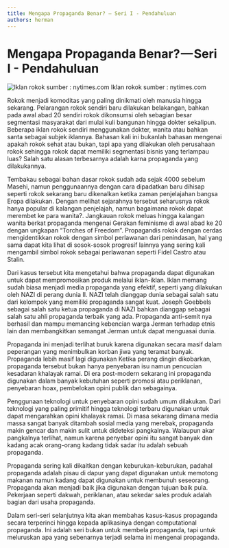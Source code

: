 ```yaml
---
title: Mengapa Propaganda Benar? — Seri I - Pendahuluan
authors: herman
---
```



# Mengapa Propaganda Benar? — Seri I - Pendahuluan
![Iklan rokok sumber : nytimes.com](https://miro.medium.com/v2/resize:fit:640/format:webp/1*VDj9wWx2P0QTOFKX6Md-7g.jpeg)
Iklan rokok sumber : nytimes.com

Rokok menjadi komoditas yang paling dinikmati oleh manusia hingga sekarang. Pelarangan rokok sendiri baru dilakukan belakangan, bahkan pada awal abad 20 sendiri rokok dikonsumsi oleh sebagian besar segmentasi masyarakat dari mulai kuli bangunan hingga dokter sekalipun. Beberapa iklan rokok sendiri menggunakan dokter, wanita atau bahkan santa sebagai subjek iklannya. Bahasan kali ini bukanlah bahasan mengenai apakah rokok sehat atau bukan, tapi apa yang dilakukan oleh perusahaan rokok sehingga rokok dapat memiliki segmentasi bisnis yang terlampau luas? Salah satu alasan terbesarnya adalah karna propaganda yang dilakukannya.

Tembakau sebagai bahan dasar rokok sudah ada sejak 4000 sebelum Masehi, namun penggunaannya dengan cara dipadatkan baru dihisap seperti rokok sekarang baru dikenalkan ketika zaman penjelajahan bangsa Eropa dilakukan. Dengan melihat sejarahnya tersebut seharusnya rokok hanya popular di kalangan penjelajah, namun bagaimana rokok dapat merembet ke para wanita?. Jangkauan rokok meluas hingga kalangan wanita berkat propaganda mengenai Gerakan feminisme di awal abad ke 20 dengan ungkapan “Torches of Freedom”. Propagandis rokok dengan cerdas mengidentikkan rokok dengan simbol perlawanan dari penindasan, hal yang sama dapat kita lihat di sosok-sosok progresif lainnya yang sering kali mengambil simbol rokok sebagai perlawanan seperti Fidel Castro atau Stalin.

Dari kasus tersebut kita mengetahui bahwa propaganda dapat digunakan untuk dapat mempromosikan produk melalui iklan-iklan. Iklan memang sudah biasa menjadi media propaganda yang efektif, seperti yang dilakukan oleh NAZI di perang dunia II. NAZI telah dianggap dunia sebagai salah satu dari kelompok yang memiliki propaganda sangat kuat. Joseph Goebbels sebagai salah satu ketua propaganda di NAZI bahkan dianggap sebagai salah satu ahli propaganda terbaik yang ada. Propaganda anti-semit nya berhasil dan mampu memancing kebencian warga Jerman terhadap etnis lain dan membangkitkan semangat Jerman untuk dapat menguasai dunia.

Propaganda ini menjadi terlihat buruk karena digunakan secara masif dalam peperangan yang menimbulkan korban jiwa yang teramat banyak. Propaganda lebih masif lagi digunakan Ketika perang dingin dikobarkan, propaganda tersebut bukan hanya penyebaran isu namun pencucian kesadaran khalayak ramai. Di era post-modern sekarang ini propaganda digunakan dalam banyak kebutuhan seperti promosi atau periklanan, penyebaran hoax, pembelokan opini publik dan sebagainya.

Penggunaan teknologi untuk penyebaran opini sudah umum dilakukan. Dari teknologi yang paling primitif hingga teknologi terbaru digunakan untuk dapat mengarahkan opini khalayak ramai. Di masa sekarang dimana media massa sangat banyak ditambah sosial media yang merebak, propaganda makin gencar dan makin sulit untuk dideteksi pangkalnya. Walaupun akar pangkalnya terlihat, namun karena penyebar opini itu sangat banyak dan kadang acak orang-orang kadang tidak sadar itu adalah sebuah propaganda.

Propaganda sering kali dikaitkan dengan keburukan-keburukan, padahal propaganda adalah pisau di dapur yang dapat digunakan untuk memotong makanan namun kadang dapat digunakan untuk membunuh seseorang. Propaganda akan menjadi baik jika digunakan dengan tujuan baik pula. Pekerjaan seperti dakwah, periklanan, atau sekedar sales produk adalah bagian dari usaha propaganda.

Dalam seri-seri selanjutnya kita akan membahas kasus-kasus propaganda secara terperinci hingga kepada aplikasinya dengan computational propaganda. Ini adalah seri bukan untuk membela propaganda, tapi untuk meluruskan apa yang sebenarnya terjadi selama ini mengenai propaganda.